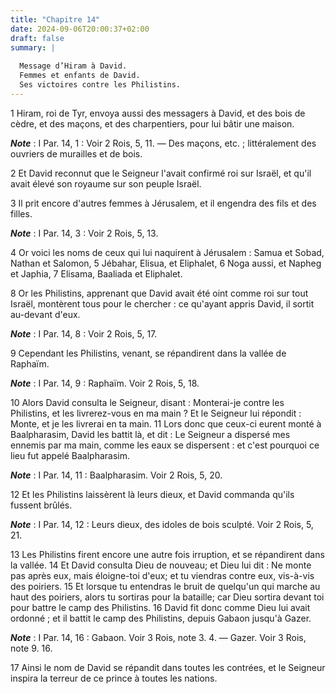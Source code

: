 ```yaml
---
title: "Chapitre 14"
date: 2024-09-06T20:00:37+02:00
draft: false
summary: |
  
  Message d’Hiram à David.
  Femmes et enfants de David.
  Ses victoires contre les Philistins.
---
```



1 Hiram, roi de Tyr, envoya aussi des messagers à David, et des bois de cèdre, et des maçons, et des charpentiers, pour lui bâtir une maison.

***Note*** :  I Par. 14, 1 : Voir 2 Rois, 5, 11. ― Des maçons, etc. ; littéralement des ouvriers de murailles et de bois.

2 Et David reconnut que le Seigneur l'avait confirmé roi sur Israël, et qu'il avait élevé son royaume sur son peuple Israël.


3 Il prit encore d'autres femmes à Jérusalem, et il engendra des fils et des filles.

***Note*** :  I Par. 14, 3 : Voir 2 Rois, 5, 13.

4 Or voici les noms de ceux qui lui naquirent à Jérusalem : Samua et Sobad, Nathan et Salomon, 5 Jébahar, Elisua, et Eliphalet, 6 Noga aussi, et Napheg et Japhia, 7 Elisama, Baaliada et Eliphalet.


8 Or les Philistins, apprenant que David avait été oint comme roi sur tout Israël, montèrent tous pour le chercher : ce qu'ayant appris David, il sortit au-devant d'eux.

***Note*** :  I Par. 14, 8 : Voir 2 Rois, 5, 17.

9 Cependant les Philistins, venant, se répandirent dans la vallée de Raphaïm.

***Note*** :  I Par. 14, 9 : Raphaïm. Voir 2 Rois, 5, 18.

10 Alors David consulta le Seigneur, disant : Monterai-je contre les Philistins, et les livrerez-vous en ma main ? Et le Seigneur lui répondit : Monte, et je les livrerai en ta main. 11 Lors donc que ceux-ci eurent monté à Baalpharasim, David les battit là, et dit : Le Seigneur a dispersé mes ennemis par ma main, comme les eaux se dispersent : et c'est pourquoi ce lieu fut appelé Baalpharasim.

***Note*** :  I Par. 14, 11 : Baalpharasim. Voir 2 Rois, 5, 20.

12 Et les Philistins laissèrent là leurs dieux, et David commanda qu'ils fussent brûlés.

***Note*** :  I Par. 14, 12 : Leurs dieux, des idoles de bois sculpté. Voir 2 Rois, 5, 21.


13 Les Philistins firent encore une autre fois irruption, et se répandirent dans la vallée. 14 Et David consulta Dieu de nouveau; et Dieu lui dit : Ne monte pas après eux, mais éloigne-toi d'eux; et tu viendras contre eux, vis-à-vis des poiriers. 15 Et lorsque tu entendras le bruit de quelqu'un qui marche au haut des poiriers, alors tu sortiras pour la bataille; car Dieu sortira devant toi pour battre le camp des Philistins. 16 David fit donc comme Dieu lui avait ordonné ; et il battit le camp des Philistins, depuis Gabaon jusqu'à Gazer.

***Note*** :  I Par. 14, 16 : Gabaon. Voir 3 Rois, note 3. 4. ― Gazer. Voir 3 Rois, note 9. 16.


17 Ainsi le nom de David se répandit dans toutes les contrées, et le Seigneur inspira la terreur de ce prince à toutes les nations.

